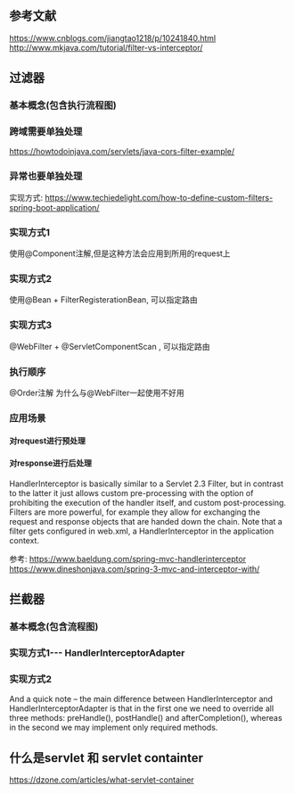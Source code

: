## 参考文献
https://www.cnblogs.com/jiangtao1218/p/10241840.html
http://www.mkjava.com/tutorial/filter-vs-interceptor/

## 过滤器
### 基本概念(包含执行流程图)
### 跨域需要单独处理
https://howtodoinjava.com/servlets/java-cors-filter-example/
### 异常也要单独处理


实现方式: https://www.techiedelight.com/how-to-define-custom-filters-spring-boot-application/
### 实现方式1
使用@Component注解,但是这种方法会应用到所用的request上
### 实现方式2
使用@Bean + FilterRegisterationBean, 可以指定路由

### 实现方式3
@WebFilter + @ServletComponentScan , 可以指定路由
### 执行顺序
@Order注解
为什么与@WebFilter一起使用不好用
### 应用场景
#### 对request进行预处理
#### 对response进行后处理


HandlerInterceptor is basically similar to a Servlet 2.3 Filter, but in contrast to the latter it just allows custom pre-processing with the option of prohibiting the execution of the handler itself, and custom post-processing. Filters are more powerful, for example they allow for exchanging the request and response objects that are handed down the chain. Note that a filter gets configured in web.xml, a HandlerInterceptor in the application context.


参考: https://www.baeldung.com/spring-mvc-handlerinterceptor
https://www.dineshonjava.com/spring-3-mvc-and-interceptor-with/
## 拦截器
### 基本概念(包含流程图)
### 实现方式1--- HandlerInterceptorAdapter
### 实现方式2

And a quick note – the main difference between HandlerInterceptor and HandlerInterceptorAdapter is that in the first one we need to override all three methods: preHandle(), postHandle() and afterCompletion(), whereas in the second we may implement only required methods.



## 什么是servlet 和 servlet containter
https://dzone.com/articles/what-servlet-container

